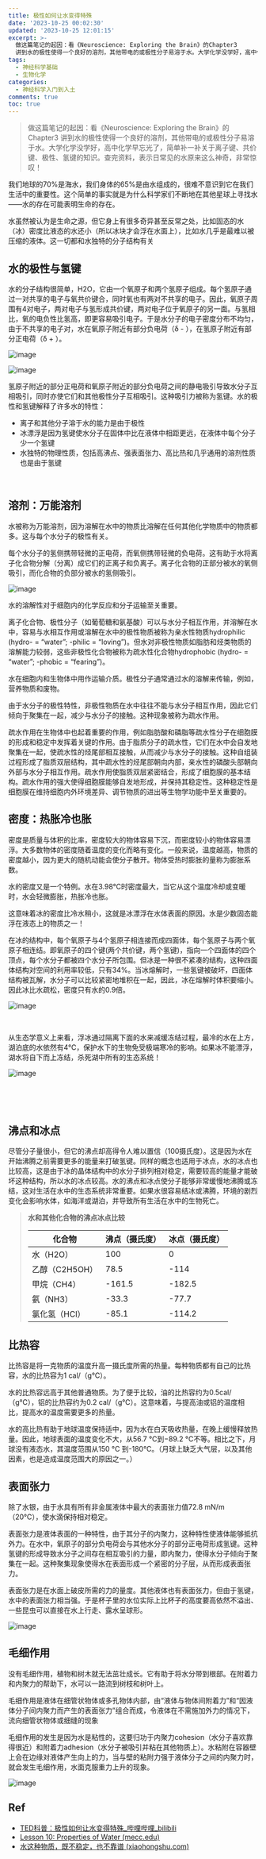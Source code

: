 ```yaml
---
title: 极性如何让水变得特殊
date: '2023-10-25 00:02:30'
updated: '2023-10-25 12:01:15'
excerpt: >-
  做这篇笔记的起因：看《Neuroscience: Exploring the Brain》的Chapter3
  讲到水的极性使得一个良好的溶剂，其他带电的或极性分子易溶于水。大学化学没学好，高中化学早忘光了，简单补一补关于离子键、共价键、极性、氢键的知识。查完资料，表示日常见的水原来这么神奇，非常惊叹！
tags:
  - 神经科学基础
  - 生物化学
categories:
  - 神经科学入门到入土
comments: true
toc: true
---
```




> 做这篇笔记的起因：看《Neuroscience: Exploring the Brain》的Chapter3 讲到水的极性使得一个良好的溶剂，其他带电的或极性分子易溶于水。大学化学没学好，高中化学早忘光了，简单补一补关于离子键、共价键、极性、氢键的知识。查完资料，表示日常见的水原来这么神奇，非常惊叹！

我们地球的70%是海水，我们身体的65%是由水组成的，很难不意识到它在我们生活中的重要性。这个简单的事实就是为什么科学家们不断地在其他星球上寻找水——水的存在可能表明生命的存在。

水虽然被认为是生命之源，但它身上有很多奇异甚至反常之处，比如固态的水（冰）密度比液态的水还小（所以冰块才会浮在水面上），比如水几乎是最难以被压缩的液体。这一切都和水独特的分子结构有关

## 水的极性与氢键

水的分子结构很简单，H2O，它由一个氧原子和两个氢原子组成。每个氢原子通过一对共享的电子与氧共价键合，同时氧也有两对不共享的电子。因此，氧原子周围有4对电子，两对电子与氢形成共价键，两对电子位于氧原子的另一面。与氢相比，氧的电负性比氢高，即更容易吸引电子。于是水分子的电子密度分布不均匀，由于不共享的电子对，水在氧原子附近有部分负电荷（δ - ），在氢原子附近有部分正电荷（δ + ）。

​​![image](https://raw.githubusercontent.com/Achuan-2/PicBed/pic/assets/202310251434185.png)

​​![image](https://raw.githubusercontent.com/Achuan-2/PicBed/pic/assets/202310251434383.png)​​​​

氢原子附近的部分正电荷和氧原子附近的部分负电荷之间的静电吸引导致水分子互相吸引，同时亦使它们和其他极性分子互相吸引。这种吸引力被称为氢键。水的极性和氢键解释了许多水的特性：

* 离子和其他分子溶于水的能力是由于极性
* 冰漂浮是因为氢键使水分子在固体中比在液体中相距更远，在液体中每个分子少一个氢键
* 水独特的物理性质，包括高沸点、强表面张力、高比热和几乎通用的溶剂性质也是由于氢键

‍

## 溶剂：万能溶剂

水被称为万能溶剂，因为溶解在水中的物质比溶解在任何其他化学物质中的物质都多。这与每个水分子的极性有关。

每个水分子的氢侧携带轻微的正电荷，而氧侧携带轻微的负电荷。这有助于水将离子化合物分解（分离）成它们的正离子和负离子。离子化合物的正部分被水的氧侧吸引，而化合物的负部分被水的氢侧吸引。

​![image](https://raw.githubusercontent.com/Achuan-2/PicBed/pic/assets/202310251434506.png)​

水的溶解性对于细胞内的化学反应和分子运输至关重要。

离子化合物、极性分子（如葡萄糖和氨基酸）可以与水分子相互作用，并溶解在水中，容易与水相互作用或溶解在水中的极性物质被称为亲水性物质hydrophilic (hydro- = “water”; -philic = “loving”)。但水对非极性物质如脂肪和烃类物质的溶解能力较弱，这些非极性化合物被称为疏水性化合物hydrophobic (hydro- = “water”; -phobic = “fearing”)。

水在细胞内和生物体中用作运输介质。极性分子通常通过水的溶解来传输，例如，营养物质和废物。

由于水分子的极性特性，非极性物质在水中往往不能与水分子相互作用，因此它们倾向于聚集在一起，减少与水分子的接触。这种现象被称为疏水作用。

疏水作用在生物体中也起着重要的作用，例如脂肪酸和磷脂等疏水性分子在细胞膜的形成和稳定中发挥着关键的作用。由于脂质分子的疏水性，它们在水中会自发地聚集在一起，使疏水性的烃尾部相互接触，从而减少与水分子的接触。这种自组装过程形成了脂质双层结构，其中疏水性的烃尾部朝向内部，亲水性的磷酸头部朝向外部与水分子相互作用。疏水作用使脂质双层紧密结合，形成了细胞膜的基本结构。疏水作用的强大使得细胞膜能够自发地形成，并保持其稳定性。这种稳定性是细胞膜在维持细胞内外环境差异、调节物质的进出等生物学功能中至关重要的。

## 密度：热胀冷也胀

密度是质量与体积的比率，密度较大的物体容易下沉，而密度较小的物体容易漂浮。大多数物体的密度随着温度的变化而略有变化。一般来说，温度越高，物质的密度越小，因为更大的随机动能会使分子散开。物体受热时膨胀的量称为膨胀系数。

水的密度又是一个特例。水在3.98°C时密度最大，当它从这个温度冷却或变暖时，水会轻微膨胀，热胀冷也胀。

这意味着冰的密度比冷水稍小，这就是冰漂浮在水体表面的原因。水是少数固态能浮在液态上的物质之一！

在冰的结构中，每个氧原子与4个氢原子相连接而成四面体，每个氢原子与两个氧原子相连结。即氧原子的四个键(两个共价键，两个氢键)，指向一个四面体的四个顶点，每个水分子都被四个水分子所包围。但冰是一种很不紧凑的结构，这种四面体结构对空间的利用率较低，只有34%。当冰熔解时，一些氢键被破坏，四面体结构被瓦解，水分子可以比较紧密地堆积在一起，因此，冰在熔解时体积要缩小。因此冰比水疏松，密度只有水的0.9倍。

​![image](https://raw.githubusercontent.com/Achuan-2/PicBed/pic/assets/202310251434938.png)​

‍

从生态学意义上来看，浮冰通过隔离下面的水来减缓冻结过程，最冷的水在上方，湖泊底的水依然有4℃，保护水下的生物免受极端寒冷的影响。如果冰不能漂浮，湖水将自下而上冻结，杀死湖中所有的生态系统！

​![image](https://raw.githubusercontent.com/Achuan-2/PicBed/pic/assets/202310251434267.png "湖水底部温度为4℃")​

‍

​

## 沸点和冰点

尽管分子量很小，但它的沸点却高得令人难以置信（100摄氏度）。这是因为水在开始沸腾之前需要更多的能量来打破氢键。同样的概念也适用于冰点，水的冰点也比较高，这是由于冰的晶体结构中的水分子排列相对稳定，需要较高的能量才能破坏这种结构，所以水的冰点较高。水的沸点和冰点使分子能够非常缓慢地沸腾或冻结，这对生活在水中的生态系统非常重要。如果水很容易结冰或沸腾，环境的剧烈变化会影响水体，如海洋或湖泊，并导致所有生活在水中的生物死亡。

> **水和其他化合物的沸点冰点比较**
>
> |化合物|沸点（摄氏度）|冰点（摄氏度）|
> | ----------------| ----------------| ----------------|
> |水（H2O）|100|0|
> |乙醇（C2H5OH）|78.5|-114|
> |甲烷（CH4）|-161.5|-182.5|
> |氨（NH3）|-33.3|-77.7|
> |氯化氢（HCl）|-85.1|-114.2|

## 比热容

比热容是将一克物质的温度升高一摄氏度所需的热量。每种物质都有自己的比热容，水的比热容为1 cal/（g℃）。

水的比热容远高于其他普通物质。为了便于比较，油的比热容约为0.5cal/（g℃），铝的比热容约为0.2 cal/（g℃）。这意味着，与提高油或铝的温度相比，提高水的温度需要更多的热量。

水的高比热有助于地球温度保持适中，因为水在白天吸收热量，在晚上缓慢释放热量。因此，地球表面的温度变化不大，从56.7 °C到−89.2 °C不等。相比之下，月球没有液态水，其温度范围从150 °C 到-180°C。（月球上缺乏大气层，以及其他因素，也是造成温度范围大的原因之一。）

## 表面张力

除了水银，由于水具有所有非金属液体中最大的表面张力值72.8 mN/m（20℃），使水滴保持相对稳定。

表面张力是液体表面的一种特性，由于其分子的内聚力，这种特性使液体能够抵抗外力。在水中，氧原子的部分负电荷会与其他水分子的部分正电荷形成氢键。这种氢键的形成导致水分子之间存在相互吸引的力量，即内聚力，使得水分子倾向于聚集在一起。这种聚集现象使得水在表面形成一个紧密的分子层，从而形成表面张力。

表面张力是在水面上破皮所需的力的量度。其他液体也有表面张力，但由于氢键，水中的表面张力相当强。于是杯子里的水位实际上比杯子的高度要高依然不溢出、一些昆虫可以直接在水上行走、露水呈球形。

​![image](https://raw.githubusercontent.com/Achuan-2/PicBed/pic/assets/202310251434078.png "露水呈球形展示了水的表面张力")​

## 毛细作用

没有毛细作用，植物和树木就无法茁壮成长。它有助于将水分带到根部。在附着力和内聚力的帮助下，水可以一路流到树枝和树叶上。

毛细作用是液体在细管状物体或多孔物体内部，由“液体与物体间附着力”和“因液体分子间内聚力而产生的表面张力”组合而成，令液体在不需施加外力的情况下，流向细管状物体或细缝的现象

毛细作用的发生是因为水是粘性的，这要归功于内聚力cohesion（水分子喜欢靠得很近）和附着力adhesion（水分子被吸引并粘在其他物质上）。水粘附在容器壁上会在边缘对液体产生向上的力，当与壁的粘附力强于液体分子之间的内聚力时，就会发生毛细作用，水面克服重力上升的现象。

​![image](https://raw.githubusercontent.com/Achuan-2/PicBed/pic/assets/202310251202916.png "水在毛细管中，中央较四周凹下")​

## Ref

* [TED科普：极性如何让水变得特殊_哔哩哔哩_bilibili](https://www.bilibili.com/video/BV1344y1L7xp/?spm_id_from=333.337.search-card.all.click&vd_source=b4a1fcb6dce305e26d8d16d9cbb71304)
* [Lesson 10: Properties of Water (mecc.edu)](https://water.mecc.edu/courses/Env211/lesson10.htm)
* [水这种物质，既不稳定，也不靠谱 (xiaohongshu.com)](https://www.xiaohongshu.com/explore/6469d6610000000013032644?app_platform=android&app_version=8.10.0&author_share=2&ignoreEngage=true&share_from_user_hidden=true&type=normal&xhsshare=CopyLink&appuid=62bf331f000000001b02a6f0&apptime=1698162804)
